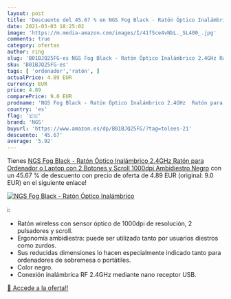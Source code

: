 ```yaml
---
layout: post
title: 'Descuento del 45.67 % en NGS Fog Black - Ratón Óptico Inalámbrico'
date: 2021-03-03 18:25:02
image: 'https://m.media-amazon.com/images/I/41fSce4vNbL._SL400_.jpg'
comments: true
category: ofertas
author: ring
slug: 'B01BJQ25FG-es NGS Fog Black - Ratón Óptico Inalámbrico 2.4GHz Ratón para...'
sku: 'B01BJQ25FG-es'
tags: [ 'ordenador','ratón', ]
actualPrice: 4.89 EUR
currency: EUR
price: 4.89
comparePrice: 9.0 EUR
prodname: 'NGS Fog Black - Ratón Óptico Inalámbrico 2.4GHz  Ratón para Ordenador o Laptop con 2 Botones y Scroll  1000dpi  Ambidiestro  Negro'
country: 'es'
flag: '🇪🇸'
brand: 'NGS'
buyurl: 'https://www.amazon.es/dp/B01BJQ25FG/?tag=tolees-21'
descuento: '45.67'
average: '5.92'
---
```


Tienes [NGS Fog Black - Ratón Óptico Inalámbrico 2.4GHz  Ratón para Ordenador o Laptop con 2 Botones y Scroll  1000dpi  Ambidiestro  Negro](https://www.amazon.es/dp/B01BJQ25FG/?tag=tolees-21) con un 45.67 % de descuento con precio de oferta de 4.89 EUR (original: 9.0 EUR) en el siguiente enlace!

[![NGS Fog Black - Ratón Óptico Inalámbrico](https://m.media-amazon.com/images/I/41fSce4vNbL._SL400_.jpg)](https://www.amazon.es/dp/B01BJQ25FG/?tag=tolees-21)

ℹ️:

- Ratón wireless con sensor óptico de 1000dpi de resolución, 2 pulsadores y scroll.
- Ergonomía ambidiestra: puede ser utilizado tanto por usuarios diestros como zurdos.
- Sus reducidas dimensiones lo hacen especialmente indicado tanto para ordenadores de sobremesa o portátiles.
- Color negro.
- Conexión inalámbrica RF 2.4GHz mediante nano receptor USB.

[🛒 Accede a la oferta!!](https://www.amazon.es/dp/B01BJQ25FG/?tag=tolees-21)

